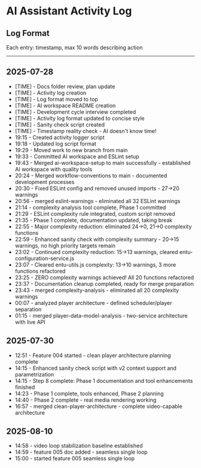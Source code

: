 # AI Assistant Activity Log

## Log Format

Each entry: timestamp, max 10 words describing action

---

## 2025-07-28

- [TIME] - Docs folder review, plan update
- [TIME] - Activity log creation
- [TIME] - Log format moved to top
- [TIME] - AI workspace README creation
- [TIME] - Development cycle interview completed
- [TIME] - Activity log format updated to concise style
- [TIME] - Sanity check script created
- [TIME] - Timestamp reality check - AI doesn't know time!
- 19:15 - Created activity logger script
- 19:18 - Updated log script format
- 19:29 - Moved work to new branch from main
- 19:33 - Committed AI workspace and ESLint setup
- 19:43 - Merged ai-workspace-setup to main successfully - established AI workspace with quality tools
- 20:24 - Merged workflow-conventions to main - documented development processes
- 20:30 - Fixed ESLint config and removed unused imports - 27→20 warnings
- 20:56 - merged eslint-warnings - eliminated all 32 ESLint warnings
- 21:14 - complexity analysis tool complete, Phase 1 committed
- 21:29 - ESLint complexity rule integrated, custom script removed
- 21:35 - Phase 1 complete, documentation updated, taking break
- 22:55 - Major complexity reduction: eliminated 24→0, 21→0 complexity functions
- 22:59 - Enhanced sanity check with complexity summary - 20→15 warnings, no high priority targets remain
- 23:02 - Continued complexity reduction: 15→13 warnings, cleared entu-configuration-service.js
- 23:07 - Cleared entu-utils.js complexity: 13→10 warnings, 3 more functions refactored
- 23:25 - ZERO complexity warnings achieved! All 20 functions refactored
- 23:37 - Documentation cleanup completed, ready for merge preparation
- 23:43 - merged complexity-analysis - eliminated all 20 complexity warnings
- 00:07 - analyzed player architecture - defined scheduler/player separation
- 01:15 - merged player-data-model-analysis - two-service architecture with live API

## 2025-07-30

- 12:51 - Feature 004 started - clean player architecture planning complete
- 14:15 - Enhanced sanity check script with v2 context support and parametrization
- 14:15 - Step 8 complete: Phase 1 documentation and tool enhancements finished
- 14:23 - Phase 1 complete, tools enhanced, Phase 2 planning
- 14:40 - Phase 2 complete - real media rendering working
- 16:57 - merged clean-player-architecture - complete video-capable architecture

## 2025-08-10

- 14:58 - video loop stabilization baseline established
- 14:59 - feature 005 doc added - seamless single loop
- 15:00 - started feature 005 seamless single loop
